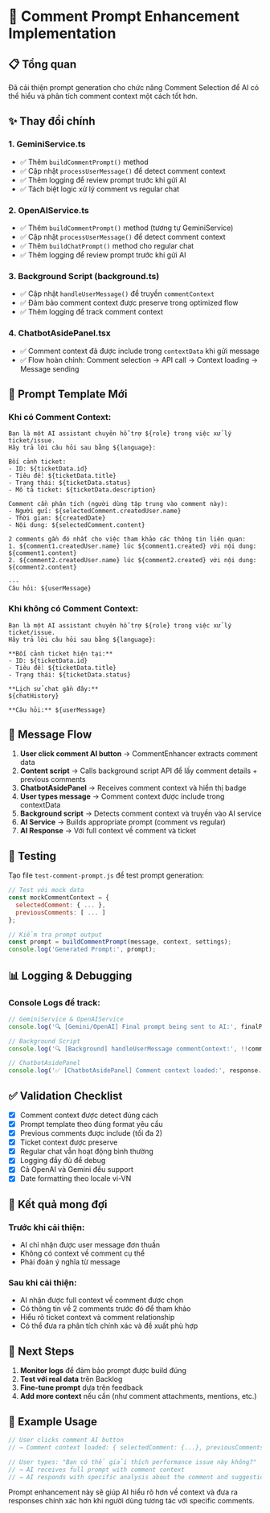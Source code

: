 # 🧠 Comment Prompt Enhancement Implementation

## 📋 Tổng quan

Đã cải thiện prompt generation cho chức năng Comment Selection để AI có thể hiểu và phân tích comment context một cách tốt hơn.

## ✨ Thay đổi chính

### 1. **GeminiService.ts**
- ✅ Thêm `buildCommentPrompt()` method
- ✅ Cập nhật `processUserMessage()` để detect comment context
- ✅ Thêm logging để review prompt trước khi gửi AI
- ✅ Tách biệt logic xử lý comment vs regular chat

### 2. **OpenAIService.ts**
- ✅ Thêm `buildCommentPrompt()` method (tương tự GeminiService)
- ✅ Cập nhật `processUserMessage()` để detect comment context
- ✅ Thêm `buildChatPrompt()` method cho regular chat
- ✅ Thêm logging để review prompt trước khi gửi AI

### 3. **Background Script (background.ts)**
- ✅ Cập nhật `handleUserMessage()` để truyền `commentContext`
- ✅ Đảm bảo comment context được preserve trong optimized flow
- ✅ Thêm logging để track comment context

### 4. **ChatbotAsidePanel.tsx**
- ✅ Comment context đã được include trong `contextData` khi gửi message
- ✅ Flow hoàn chỉnh: Comment selection → API call → Context loading → Message sending

## 🎯 Prompt Template Mới

### Khi có Comment Context:
```
Bạn là một AI assistant chuyên hỗ trợ ${role} trong việc xử lý ticket/issue.
Hãy trả lời câu hỏi sau bằng ${language}:

Bối cảnh ticket:
- ID: ${ticketData.id}
- Tiêu đề: ${ticketData.title}
- Trạng thái: ${ticketData.status}
- Mô tả ticket: ${ticketData.description}

Comment cần phân tích (người dùng tập trung vào comment này):
- Người gửi: ${selectedComment.createdUser.name}
- Thời gian: ${createdDate}
- Nội dung: ${selectedComment.content}

2 comments gần đó nhất cho việc tham khảo các thông tin liên quan:
1. ${comment1.createdUser.name} lúc ${comment1.created} với nội dung: ${comment1.content}
2. ${comment2.createdUser.name} lúc ${comment2.created} với nội dung: ${comment2.content}

---
Câu hỏi: ${userMessage}
```

### Khi không có Comment Context:
```
Bạn là một AI assistant chuyên hỗ trợ ${role} trong việc xử lý ticket/issue.
Hãy trả lời câu hỏi sau bằng ${language}:

**Bối cảnh ticket hiện tại:**
- ID: ${ticketData.id}
- Tiêu đề: ${ticketData.title}
- Trạng thái: ${ticketData.status}

**Lịch sử chat gần đây:**
${chatHistory}

**Câu hỏi:** ${userMessage}
```

## 🔄 Message Flow

1. **User click comment AI button** → CommentEnhancer extracts comment data
2. **Content script** → Calls background script API để lấy comment details + previous comments
3. **ChatbotAsidePanel** → Receives comment context và hiển thị badge
4. **User types message** → Comment context được include trong contextData
5. **Background script** → Detects comment context và truyền vào AI service
6. **AI Service** → Builds appropriate prompt (comment vs regular)
7. **AI Response** → Với full context về comment và ticket

## 🧪 Testing

Tạo file `test-comment-prompt.js` để test prompt generation:

```javascript
// Test với mock data
const mockCommentContext = {
  selectedComment: { ... },
  previousComments: [ ... ]
};

// Kiểm tra prompt output
const prompt = buildCommentPrompt(message, context, settings);
console.log('Generated Prompt:', prompt);
```

## 📊 Logging & Debugging

### Console Logs để track:
```javascript
// GeminiService & OpenAIService
console.log('🔍 [Gemini/OpenAI] Final prompt being sent to AI:', finalPrompt);

// Background Script
console.log('🔍 [Background] handleUserMessage commentContext:', !!commentContext);

// ChatbotAsidePanel
console.log('✅ [ChatbotAsidePanel] Comment context loaded:', response.data);
```

## ✅ Validation Checklist

- [x] Comment context được detect đúng cách
- [x] Prompt template theo đúng format yêu cầu
- [x] Previous comments được include (tối đa 2)
- [x] Ticket context được preserve
- [x] Regular chat vẫn hoạt động bình thường
- [x] Logging đầy đủ để debug
- [x] Cả OpenAI và Gemini đều support
- [x] Date formatting theo locale vi-VN

## 🎯 Kết quả mong đợi

### Trước khi cải thiện:
- AI chỉ nhận được user message đơn thuần
- Không có context về comment cụ thể
- Phải đoán ý nghĩa từ message

### Sau khi cải thiện:
- AI nhận được full context về comment được chọn
- Có thông tin về 2 comments trước đó để tham khảo
- Hiểu rõ ticket context và comment relationship
- Có thể đưa ra phân tích chính xác và đề xuất phù hợp

## 🚀 Next Steps

1. **Monitor logs** để đảm bảo prompt được build đúng
2. **Test với real data** trên Backlog
3. **Fine-tune prompt** dựa trên feedback
4. **Add more context** nếu cần (như comment attachments, mentions, etc.)

## 📝 Example Usage

```javascript
// User clicks comment AI button
// → Comment context loaded: { selectedComment: {...}, previousComments: [...] }

// User types: "Bạn có thể giải thích performance issue này không?"
// → AI receives full prompt with comment context
// → AI responds with specific analysis about the comment and suggestions
```

Prompt enhancement này sẽ giúp AI hiểu rõ hơn về context và đưa ra responses chính xác hơn khi người dùng tương tác với specific comments.

